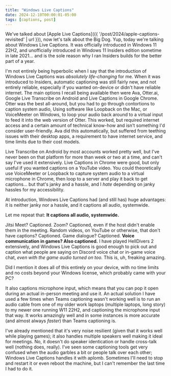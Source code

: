 ```yaml
---
title: "Windows Live Captions"
date: 2024-12-10T00:00:01-05:00
tags: [captions, post]
---
```


We've talked about [Apple Live Captions]({{ '/post/2024/apple-captions-revisited' | url }}), now let's talk about the Big Dog. Yup, today we're talking about Windows Live Captions. It was officially introduced in Windows 11 22H2, and unofficially introduced in Windows 11 Insiders edition sometime in late 2021... and is the sole reason why I ran Insiders builds for the better part of a year.

I'm not entirely being hyperbolic when I say that the introduction of Windows Live Captions was _absolutely life-changing_ for me. When it was introduced to Insiders, automatic captioning was still fairly new, and not entirely reliable, especially if you wanted on-device or didn't have reliable internet. The main options I recall being available then were Ava, Otter.ai, Google Live Transcribe on Android and Live Captions in Google Chrome. Otter was the best all-around, but you had to go through contortions to caption system audio, Using software like Loopback on the Mac, or VoiceMeeter on Windows, to loop your audio back around to a virtual input to feed it into the web version of Otter. This worked, but required internet access and a certain amount of technical know-how and isn't something I'd consider user-friendly. Ava did this automatically, but suffered from teething issues with their desktop apps, a requirement to have internet service, and time limits due to their cost models. 

Live Transcribe on Android by most accounts worked pretty well, but I've never been on that platform for more than week or two at a time, and can't say I've used it extensively. Live Captions in Chrome were good, but only useful if you wanted captions on a YouTube video. You could theoretically use VoiceMeeter or Loopback to capture system audio to a virtual microphone in Chrome, then loop to a server and play it back to get captions... but that's janky and a hassle, and I _hate_ depending on janky hassles for my accessibility.

At introduction, Windows Live Captions had (and still has) huge advantages: it is neither janky nor a hassle, and it captions all audio, systemwide.

Let me repeat that: **It captions all audio, systemwide.**

Jitsi Meet? Captioned. Zoom? Captioned, even if the host didn't enable them in the meeting. Random videos, on YouTube or otherwise, that don't have captions? Captioned. Game dialogue? Captioned. **Voice communication in games? Also captioned.** I have played HellDivers 2 extensively, and Windows Live Captions is good enough to pick out and caption what people are saying on Discord voice chat or in-game voice chat, _even with the game audio turned on too._ This is, uh, freaking amazing.

Did I mention it does all of this entirely on your device, with no time limits and no costs beyond your Windows license, which probably came with your PC?

It also captions microphone input, which means that you can pop it open during an actual in-person meeting and use it. An actual solution I have used a few times when Teams captioning wasn't working well is to run an audio cable from one of my older work laptops (multiple laptops, long story) to my newer one running W11 22H2, and captioning the microphone input that way. It works amazingly well and in some instances is more accurate (and almost always _faster_) than Teams captioning is.

I've already mentioned that it's very noise resilient (given that it works well while playing games); it also handles multiple speakers well making it ideal for meetings. No, it doesn't do speaker identication or handle cross-talk well (nothing does, really). I've seen some captioning tools get very confused when the audio garbles a bit or people talk over each other; Windows Live Captions handles it with aplomb. Sometimes I'll need to stop and restart it or even reboot the machine, but I can't remember the last time I had to do it.

